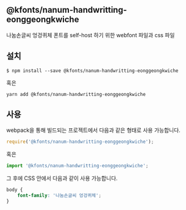 
@kfonts/nanum-handwritting-eonggeongkwiche
---------------------

나눔손글씨 엉겅퀴체 폰트를 self-host 하기 위한 webfont 파일과 css 파일

설치
----

```
$ npm install --save @kfonts/nanum-handwritting-eonggeongkwiche
```

혹은

```
yarn add @kfonts/nanum-handwritting-eonggeongkwiche
```

사용
----

webpack을 통해 빌드되는 프로젝트에서 다음과 같은 형태로 사용 가능합니다.

```js
require('@kfonts/nanum-handwritting-eonggeongkwiche');
```

혹은

```js
import '@kfonts/nanum-handwritting-eonggeongkwiche';
```

그 후에 CSS 안에서 다음과 같이 사용 가능합니다.

```css
body {
    font-family: '나눔손글씨 엉겅퀴체';
}
```
